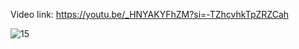 Video link: https://youtu.be/_HNYAKYFhZM?si=-TZhcvhkTpZRZCah

![15](https://github.com/EhabMagdyy/Firebase-DHT-Flame/assets/132620660/d3041214-edbc-4282-a042-0bdc06e8a3f3)

